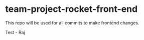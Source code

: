 # team-project-rocket-front-end
This repo will be used for all commits to make frontend changes.

Test - Raj
